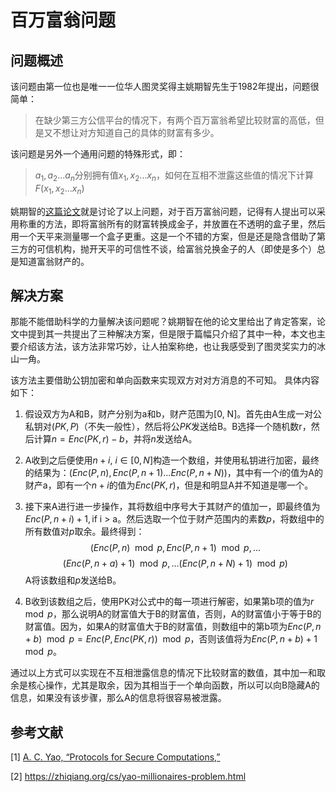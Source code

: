 # 百万富翁问题


<!--more-->

## 问题概述
该问题由第一位也是唯一一位华人图灵奖得主姚期智先生于1982年提出，问题很简单：
> 在缺少第三方公信平台的情况下，有两个百万富翁希望比较财富的高低，但是又不想让对方知道自己的具体的财富有多少。

该问题是另外一个通用问题的特殊形式，即：
> $a_1, a_2 ... a_n$分别拥有值$x_1, x_2 ... x_n$，如何在互相不泄露这些值的情况下计算$F(x_1, x_2 ... x_n)$

姚期智的[这篇论文](https://research.cs.wisc.edu/areas/sec/yao1982-ocr.pdf)就是讨论了以上问题，对于百万富翁问题，记得有人提出可以采用称重的方法，即将富翁所有的财富转换成金子，并放置在不透明的盒子里，然后用一个天平来测量哪一个盒子更重。这是一个不错的方案，但是还是隐含借助了第三方的可信机构，抛开天平的可信性不谈，给富翁兑换金子的人（即使是多个）总是知道富翁财产的。

## 解决方案
那能不能借助科学的力量解决该问题呢？姚期智在他的论文里给出了肯定答案，论文中提到其一共提出了三种解决方案，但是限于篇幅只介绍了其中一种，本文也主要介绍该方法，该方法非常巧妙，让人拍案称绝，也让我感受到了图灵奖实力的冰山一角。

该方法主要借助公钥加密和单向函数来实现双方对对方消息的不可知。
具体内容如下：

1. 假设双方为A和B，财产分别为a和b，财产范围为[0, N]。首先由A生成一对公私钥对$(PK,P)$（不失一般性），然后将公$PK$发送给B。B选择一个随机数r，然后计算$n=Enc(PK,r)-b$，并将$n$发送给A。

2. A收到之后便使用$n+i,\ i\in [0,N]$构造一个数组，并使用私钥进行加密，最终的结果为：$(Enc(P,n),Enc(P,n+1)...Enc(P,n+N))$，其中有一个$i$的值为A的财产a，即有一个$n+i$的值为$Enc(PK,r)$，但是和明显A并不知道是哪一个。

3. 接下来A进行进一步操作，其将数组中序号大于其财产的值加一，即最终值为$Enc(P,n+i)+1,\text{if i > a}$。然后选取一个位于财产范围内的素数$p$，将数组中的所有数值对$p$取余。最终得到：
$$
(Enc(P,n)\mod p, Enc(P,n+1)\mod p, ...
$$
$$
(Enc(P,n+a)+1)\mod p, ... (Enc(P,n+N)+1)\mod p)
$$
A将该数组和$p$发送给B。

4. B收到该数组之后，使用PK对公式中的每一项进行解密，如果第b项的值为$r\mod p$，那么说明A的财富值大于B的财富值，否则，A的财富值小于等于B的财富值。因为，如果A的财富值大于B的财富值，则数组中的第b项为$Enc(P,n+b)\mod p = Enc(P, Enc(PK, r))\mod p$，否则该值将为$Enc(P,n+b)+1\mod p$。

通过以上方式可以实现在不互相泄露信息的情况下比较财富的数值，其中加一和取余是核心操作，尤其是取余，因为其相当于一个单向函数，所以可以向B隐藏A的信息，如果没有该步骤，那么A的信息将很容易被泄露。



## 参考文献
[1] [A. C. Yao, “Protocols for Secure Computations,” ](https://research.cs.wisc.edu/areas/sec/yao1982-ocr.pdf)

[2] https://zhiqiang.org/cs/yao-millionaires-problem.html

